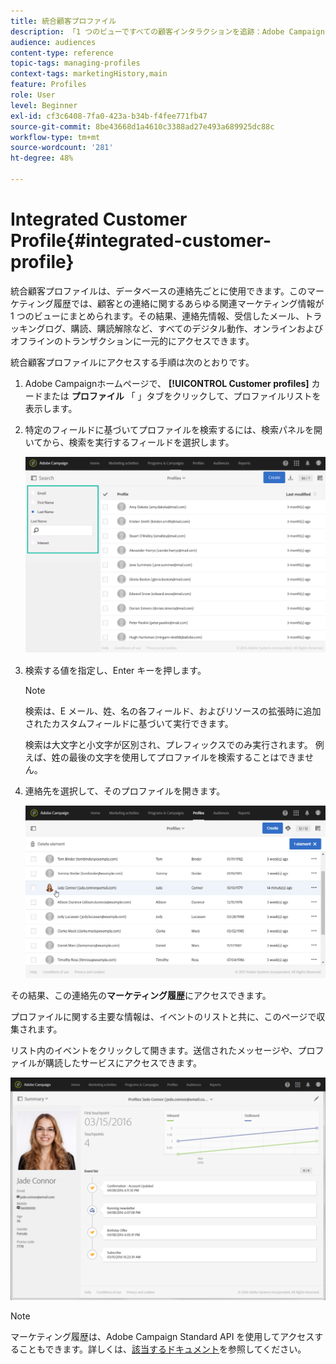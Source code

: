 ```yaml
---
title: 統合顧客プロファイル
description: 「1 つのビューですべての顧客インタラクションを追跡：Adobe Campaign の統合顧客プロファイルは、顧客のライフサイクル全体を通じて更新されます。」
audience: audiences
content-type: reference
topic-tags: managing-profiles
context-tags: marketingHistory,main
feature: Profiles
role: User
level: Beginner
exl-id: cf3c6408-7fa0-423a-b34b-f4fee771fb47
source-git-commit: 8be43668d1a4610c3388ad27e493a689925dc88c
workflow-type: tm+mt
source-wordcount: '281'
ht-degree: 48%

---
```


# Integrated Customer Profile{#integrated-customer-profile}

統合顧客プロファイルは、データベースの連絡先ごとに使用できます。このマーケティング履歴では、顧客との連絡に関するあらゆる関連マーケティング情報が 1 つのビューにまとめられます。その結果、連絡先情報、受信したメール、トラッキングログ、購読、購読解除など、すべてのデジタル動作、オンラインおよびオフラインのトランザクションに一元的にアクセスできます。

統合顧客プロファイルにアクセスする手順は次のとおりです。

1. Adobe Campaignホームページで、 **[!UICONTROL Customer profiles]** カードまたは **プロファイル** 「 」タブをクリックして、プロファイルリストを表示します。

1. 特定のフィールドに基づいてプロファイルを検索するには、検索パネルを開いてから、検索を実行するフィールドを選択します。


   ![](assets/profile-search.png)

1. 検索する値を指定し、Enter キーを押します。

   >[!NOTE]
   >
   >検索は、E メール、姓、名の各フィールド、およびリソースの拡張時に追加されたカスタムフィールドに基づいて実行できます。
   >
   >検索は大文字と小文字が区別され、プレフィックスでのみ実行されます。 例えば、姓の最後の文字を使用してプロファイルを検索することはできません。

1. 連絡先を選択して、そのプロファイルを開きます。

   ![](assets/mkt_hist_access.png)

その結果、この連絡先の&#x200B;**マーケティング履歴**&#x200B;にアクセスできます。

プロファイルに関する主要な情報は、イベントのリストと共に、このページで収集されます。

リスト内のイベントをクリックして開きます。送信されたメッセージや、プロファイルが購読したサービスにアクセスできます。

![](assets/mkt_hist_view.png)

>[!NOTE]
>
>マーケティング履歴は、Adobe Campaign Standard API を使用してアクセスすることもできます。詳しくは、[該当するドキュメント](../../api/using/interacting-with-marketing-history.md)を参照してください。
